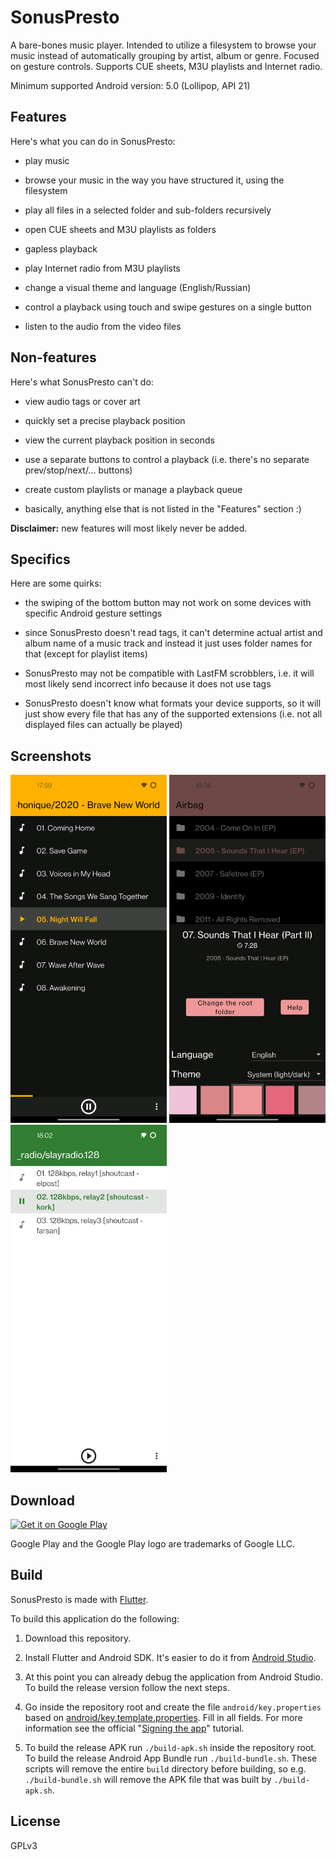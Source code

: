 # SonusPresto

A bare-bones music player.
Intended to utilize a filesystem to browse your music instead of automatically grouping by artist, album or genre.
Focused on gesture controls.
Supports CUE sheets, M3U playlists and Internet radio.

Minimum supported Android version: 5.0 (Lollipop, API 21)


## Features

Here's what you can do in SonusPresto:

* play music

* browse your music in the way you have structured it, using the filesystem

* play all files in a selected folder and sub-folders recursively

* open CUE sheets and M3U playlists as folders

* gapless playback

* play Internet radio from M3U playlists

* change a visual theme and language (English/Russian)

* control a playback using touch and swipe gestures on a single button

* listen to the audio from the video files


## Non-features

Here's what SonusPresto can't do:

* view audio tags or cover art

* quickly set a precise playback position

* view the current playback position in seconds

* use a separate buttons to control a playback (i.e. there's no separate prev/stop/next/... buttons)

* create custom playlists or manage a playback queue

* basically, anything else that is not listed in the "Features" section :)

**Disclaimer:** new features will most likely never be added.


## Specifics

Here are some quirks:

* the swiping of the bottom button may not work on some devices with specific Android gesture settings

* since SonusPresto doesn't read tags, it can't determine actual artist and album name of a music track and instead it just uses folder names for that (except for playlist items)

* SonusPresto may not be compatible with LastFM scrobblers, i.e. it will most likely send incorrect info because it does not use tags

* SonusPresto doesn't know what formats your device supports, so it will just show every file that has any of the supported extensions
  (i.e. not all displayed files can actually be played)


## Screenshots

<img src="screenshots/dark_track.png?raw=true" alt="Dark theme with a regular music track" title="Dark theme with a regular music track" width="250" /> <img src="screenshots/highlight_options.png?raw=true" alt="Light theme with Internet radio" title="Light theme with Internet radio" width="250" /> <img src="screenshots/light_radio.png?raw=true" alt="Options popup and a folder highlight" title="Options popup and a folder highlight" width="250" />


## Download

<a target='_blank' rel='noopener noreferrer' href='https://play.google.com/store/apps/details?id=net.alkatrazstudio.sonuspresto'><img alt='Get it on Google Play' src='https://play.google.com/intl/en_us/badges/static/images/badges/en_badge_web_generic.png' width='240'/></a>

Google Play and the Google Play logo are trademarks of Google LLC.


## Build

SonusPresto is made with [Flutter](https://flutter.dev).

To build this application do the following:

1. Download this repository.

2. Install Flutter and Android SDK. It's easier to do it from [Android Studio](https://developer.android.com/studio).

3. At this point you can already debug the application from Android Studio.
   To build the release version follow the next steps.

4. Go inside the repository root and create the file
   `android/key.properties` based on [android/key.template.properties](android/key.template.properties).
   Fill in all fields.
   For more information see the official "[Signing the app](https://flutter.dev/docs/deployment/android#signing-the-app)" tutorial.

5. To build the release APK run `./build-apk.sh` inside the repository root.
   To build the release Android App Bundle run `./build-bundle.sh`.
   These scripts will remove the entire `build` directory before building,
   so e.g. `./build-bundle.sh` will remove the APK file that was built by `./build-apk.sh`.


## License

GPLv3
